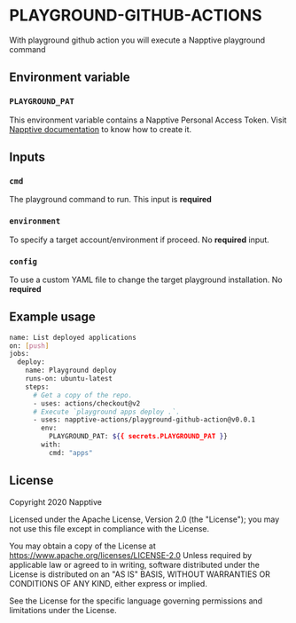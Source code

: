 # PLAYGROUND-GITHUB-ACTIONS

With playground github action you will execute a Napptive playground command

## Environment variable

### `PLAYGROUND_PAT`

This environment variable contains a Napptive Personal Access Token. Visit [Napptive documentation](https://docs.napptive.com/guides/Using_personal_access_tokens.html) to know how to create it.

## Inputs

### `cmd`

The playground command to run. This input is __required__

### `environment`

To specify a target account/environment if proceed. No __required__ input.

### `config`

To use a custom YAML file to change the target playground installation. No __required__

## Example usage

```bash
name: List deployed applications
on: [push]
jobs:
  deploy:
    name: Playground deploy
    runs-on: ubuntu-latest
    steps:
      # Get a copy of the repo.
      - uses: actions/checkout@v2
      # Execute `playground apps deploy .`.
      - uses: napptive-actions/playground-github-action@v0.0.1
        env:
          PLAYGROUND_PAT: ${{ secrets.PLAYGROUND_PAT }}
        with:
          cmd: "apps"
```

## License

Copyright 2020 Napptive

Licensed under the Apache License, Version 2.0 (the "License"); you may not use this file except in compliance with the License.

You may obtain a copy of the License at https://www.apache.org/licenses/LICENSE-2.0 Unless required by applicable law or agreed to in writing, software distributed under the License is distributed on an "AS IS" BASIS, WITHOUT WARRANTIES OR CONDITIONS OF ANY KIND, either express or implied.

See the License for the specific language governing permissions and
limitations under the License.